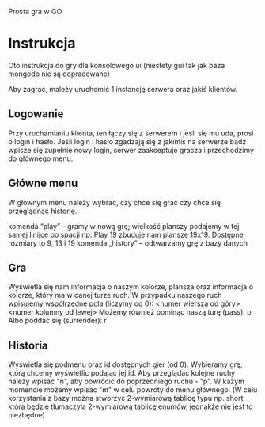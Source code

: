 Prosta gra w GO
# Instrukcja
  Oto instrukcja do gry dla konsolowego ui (niestety gui tak jak baza mongodb nie są dopracowane)

  Aby zagrać, mależy uruchomić 1 instancję serwera oraz jakiś klientów.
## Logowanie
  Przy uruchamianiu klienta, ten łączy się z serwerem i jeśli się mu uda, prosi o login i hasło. Jeśli login i hasło zgadzają się z jakimiś na serwerze bądź wpisze się zupełnie nowy login, serwer zaakceptuje gracza i przechodzimy do głównego menu.
## Główne menu
  W głównym menu należy wybrać, czy chce się grać czy chce się przeglądnąć historię.
  
  komenda “play” – gramy w nową grę; wielkość planszy podajemy w tej samej linijce po spacji np. Play 19 zbuduje nam planszę 19x19. Dostępne rozmiary to 9, 13 i 19
  komenda „history” – odtwarzamy grę z bazy danych
## Gra
  Wyświetla się nam informacja o naszym kolorze, plansza oraz informacja o kolorze, który ma w danej turze ruch. 
  W przypadku naszego ruch wpisujemy współrzędne pola (liczymy od 0): \<numer wiersza od góry\> \<numer kolumny od lewej\>
  Możemy również pominąc naszą turę (pass): p
  Albo poddac się (surrender): r
## Historia
  Wyświetla się podmenu oraz id dostępnych gier (od 0). Wybieramy grę, którą chcemy wyświetlic podając jej id. Aby przeglądac kolejne ruchy należy wpisac "n", aby powrócic do poprzedniego ruchu - "p". W każym momencie możemy wpisac "m" w celu powroty do menu głównego.
  (W celu korzystania z bazy można stworzyc 2-wymiarową tablicę typu np. short, która będzie tłumaczyła 2-wymiarową tablicę enumów, jednakże nie jest to niezbędne)
